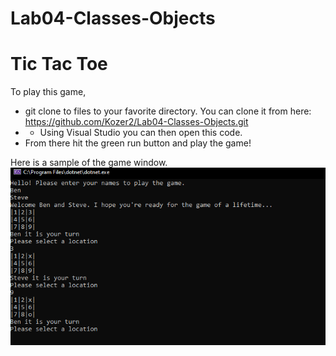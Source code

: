 
# Lab04-Classes-Objects


# Tic Tac Toe

To play this game, 
- git clone to files to your favorite directory. You can clone it from here: https://github.com/Kozer2/Lab04-Classes-Objects.git 
- - Using Visual Studio you can then open this code. 
- From there hit the green run button and play the game!

Here is a sample of the game window. 
![Picture Demo](assests/Capture.PNG)

